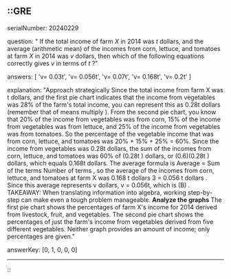 ::GRE
---

serialNumber: 20240229

question: " If the total income of farm <i>X</i> in 2014 was <i>t</i> dollars, and the average (arithmetic mean) of the incomes from corn, lettuce, and tomatoes at farm <i>X</i> in 2014 was <i>v</i> dollars, then which of the following equations correctly gives <i>v</i> in terms of <i>t</i> ?"

answers: [
  'v= 0.03t',
  'v= 0.056t',
  'v= 0.07t',
  'v= 0.168t',
  'v= 0.2t'
]

explanation: "Approach strategically Since the total income from farm X was t dollars, and the first pie chart indicates that the income from vegetables was 28% of the farm's total income, you can represent this as 0.28t dollars (remember that of means multiply ). From the second pie chart, you know that 20% of the income from vegetables was from corn, 15% of the income from vegetables was from lettuce, and 25% of the income from vegetables was from tomatoes. So the percentage of the vegetable income that was from corn, lettuce, and tomatoes was 20% + 15% + 25% = 60%. Since the income from vegetables was 0.28t dollars, the sum of the incomes from corn, lettuce, and tomatoes was 60% of (0.28t ) dollars, or (0.6)(0.28t ) dollars, which equals 0.168t dollars. The average formula is Average = Sum of the terms Number of terms , so the average of the incomes from corn, lettuce, and tomatoes at farm X was 0.168 t dollars 3 = 0.056 t dollars . Since this average represents v dollars, v = 0.056t, which is (B) . TAKEAWAY: When translating information into algebra, working step-by-step can make even a tough problem manageable. <strong>Analyze the graphs</strong> The first pie chart shows the percentages of farm X's income for 2014 derived from livestock, fruit, and vegetables. The second pie chart shows the percentages of just the farm's income from vegetables derived from five different vegetables. Neither graph provides an amount of income; only percentages are given."

answerKey: [0, 1, 0, 0, 0]

---
::